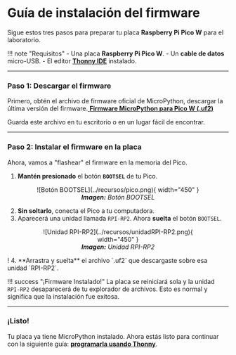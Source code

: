 # Guía de instalación del firmware

Sigue estos tres pasos para preparar tu placa **Raspberry Pi Pico W** para el laboratorio.

!!! note "Requisitos"
    -  Una placa **Raspberry Pi Pico W**.
    -  Un **cable de datos** micro-USB.
    -  El editor **[Thonny IDE](https://thonny.org/)** instalado.

---

### Paso 1: Descargar el firmware

Primero, obtén el archivo de firmware oficial de MicroPython, descargar la última versión del firmware.[ **Firmware MicroPython para Pico W (.uf2)**](https://www.micropython.org/download/RPI_PICO_W/)

Guarda este archivo en tu escritorio o en un lugar fácil de encontrar.

---

### Paso 2: Instalar el firmware en la placa

Ahora, vamos a "flashear" el firmware en la memoria del Pico.

1.  **Mantén presionado** el botón **`BOOTSEL`** de tu Pico.


<figure markdown="span" align="center">
  ![Botón BOOTSEL](../recursos/pico.png){ width="450" }
  <figcaption><em><strong>Imagen:</strong> Botón BOOTSEL</em></figcaption>
</figure>


2.  **Sin soltarlo**, conecta el Pico a tu computadora.
3.  Aparecerá una unidad llamada `RPI-RP2`. Ahora **suelta** el botón `BOOTSEL`.


<figure markdown="span" align="center">
  ![Unidad RPI-RP2](../recursos/unidadRPI-RP2.png){ width="450" }
  <figcaption><em><strong>Imagen:</strong> Unidad RPI-RP2</em></figcaption>
</figure>
!
4.  **Arrastra y suelta** el archivo `.uf2` que descargaste sobre esa unidad `RPI-RP2`.

!!! success "¡Firmware Instalado!"
    La placa se reiniciará sola y la unidad `RPI-RP2` desaparecerá de tu explorador de archivos. Esto es normal y significa que la instalación fue exitosa.

---

### ¡Listo!

Tu placa ya tiene MicroPython instalado. Ahora estás listo para continuar con la siguiente guía: **[programarla usando Thonny](thony_guide.md)**.